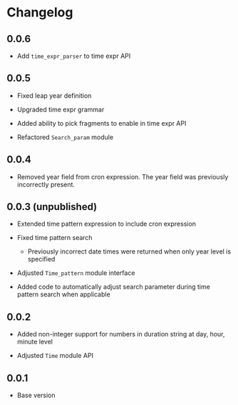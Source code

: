 # Changelog

## 0.0.6

- Add `time_expr_parser` to time expr API

## 0.0.5

- Fixed leap year definition

- Upgraded time expr grammar

- Added ability to pick fragments to enable in time expr API

- Refactored `Search_param` module

## 0.0.4

- Removed year field from cron expression. The year field was previously incorrectly present.

## 0.0.3 (unpublished)

- Extended time pattern expression to include cron expression

- Fixed time pattern search

  - Previously incorrect date times were returned when only year level is specified

- Adjusted `Time_pattern` module interface

- Added code to automatically adjust search parameter during time pattern search when applicable

## 0.0.2

- Added non-integer support for numbers in duration string at day, hour, minute level

- Adjusted `Time` module API

## 0.0.1

- Base version
